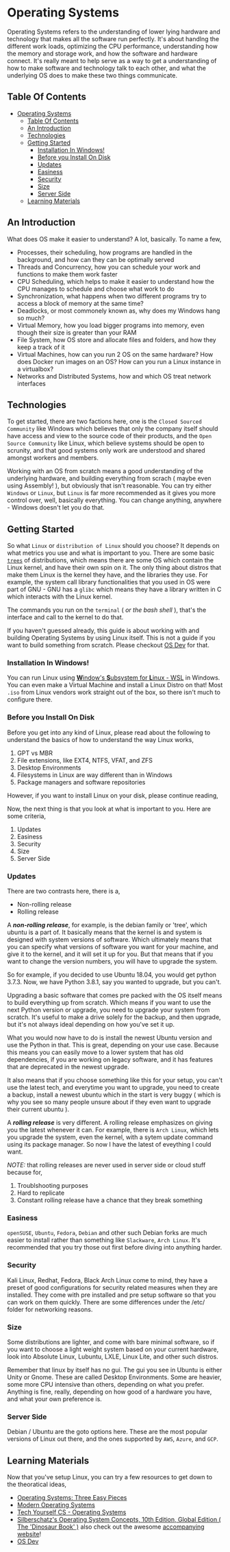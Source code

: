 # Operating Systems 

Operating Systems refers  to the understanding of lower lying hardware and technology that makes all the software run perfectly. It's about handlng the different work loads, optimizing the CPU performance, understanding how the memory and storage work, and how the software and hardware connect. It's really meant to help serve as a way to get a understanding of how to make software and technology talk to each other, and what the underlying OS does to make these two things communicate. 

## Table Of Contents
- [Operating Systems](#operating-systems)
  - [Table Of Contents](#table-of-contents)
  - [An Introduction](#an-introduction)
  - [Technologies](#technologies)
  - [Getting Started](#getting-started)
    - [Installation In Windows!](#installation-in-windows)
    - [Before you Install On Disk](#before-you-install-on-disk)
    - [Updates](#updates)
    - [Easiness](#easiness)
    - [Security](#security)
    - [Size](#size)
    - [Server Side](#server-side)
  - [Learning Materials](#learning-materials)

## An Introduction

What does OS make it easier to understand? A lot, basically. To name a few,

- Processes, their scheduling, how programs are handled in the background, and how can they can be optimally served
- Threads and Concurrency, how you can schedule your work and functions to make them work faster
- CPU Scheduling, which helps to make it easier to understand how the CPU manages to schedule and choose what work to do
- Synchronization, what happens when two different programs try to access a block of memory at the same time?
- Deadlocks, or most commonely known as, why does my Windows hang so much?
- Virtual Memory, how you load bigger programs into memory, even though their size is greater than your RAM
- File System, how OS store and allocate files and folders, and how they keep a track of it
- Virtual Machines, how can you run 2 OS on the same hardware? How does Docker run images on an OS? How can you run a Linux instance in a virtualbox?
- Networks and Distributed Systems, how and which OS treat network interfaces

## Technologies

To get started, there are two factions here, one is the `Closed Sourced Community` like Windows which believes that only the company itself should have access and view to the source code of their products, and the `Open Source Community` like Linux, which believe systems should be open to scrunity, and that good systems only work are understood and shared amongst workers and members. 

Working with an OS from scratch means a good understanding of the underlying hardware, and building everything from scrach ( maybe even using Assembly! ), but obviously that isn't reasonable. You can try either `Windows` or `Linux`, but `Linux` is far more recommended as it gives you more control over, well, basically everything. You can change anything, anywhere - Windows doesn't let you do that.

## Getting Started

So what `Linux` or `distribution of Linux` should you choose? It depends on what metrics you use and what is important to you. There are some basic [`trees`](https://en.wikipedia.org/wiki/List_of_Linux_distributions#/media/File:Linux_Distribution_Timeline.svg) of distributions, which means there are some OS which contain the Linux kernel, and have their own spin on it. The only thing about distros that make them Linux is the kernel they have, and the libraries they use. For example, the system call library functionalities that you used in OS were part of GNU - GNU has a `glibc` which means they have a library written in C which interacts with the Linux kernel.

The commands you run on the `terminal` ( *or the bash shell* ), that's the interface and call to the kernel to do that.

If you haven't guessed already, this guide is about working with and building Operating Systems by using Linux itself. This is not a guide if you want to build something from scratch. Please checkout [OS Dev](osdev.org) for that.

### Installation In Windows!

You can run Linux using [**W**indow's **S**ubsystem for **L**inux - WSL](https://docs.microsoft.com/en-us/windows/wsl/install-win10) in Windows. You can even make a Virtual Machine and install a Linux Distro on that! Most `.iso` from Linux vendors work straight out of the box, so there isn't much to configure there.

### Before you Install On Disk

Before you get into any kind of Linux, please read about the following to understand the basics of how to understand the way Linux works,

1. GPT vs MBR
2. File extensions, like EXT4, NTFS, VFAT, and ZFS
3. Desktop Environments
4. Filesystems in Linux are way different than in Windows
5. Package managers and software repositories

However, if you want to install Linux on your disk, please continue reading,

Now, the next thing is that you look at what is important to you. Here are some criteria,

1. Updates
2. Easiness
3. Security
4. Size
5. Server Side

### Updates

There are two contrasts here, there is a,

- Non-rolling release 
- Rolling release

A ***non-rolling release***, for example, is the debian family or 'tree', which ubuntu is a part of. It basically means that the kernel is and system is designed with system versions of software. Which ultimately means that you can specify what versions of software you want for your machine, and give it to the kernel, and it will set it up for you. But that means that if you want to change the version numbers, you will have to upgrade the system. 

So for example, if you decided to use Ubuntu 18.04, you would get python 3.7.3. Now, we have Python 3.8.1, say you wanted to upgrade, but you can't.

Upgrading a basic software that comes pre packed with the OS itself means to build everything up from scratch. Which means if you want to use the next Python version or upgrade, you need to upgrade your system from scratch. It's useful to make a drive solely for the backup, and then upgrade, but it's not always ideal depending on how you've set it up.

What you would now have to do is install the newest Ubuntu version and use the Python in that. This is great, depending on your use case. Because this means you can easily move to a lower system that has old dependencies, if you are working on legacy software, and it has features that are deprecated in the newest upgrade.

It also means that if you choose something like this for your setup, you can't use the latest tech, and everytime you want to upgrade, you need to create a backup, install a newest ubuntu which in the start is very buggy ( which is why you see so many people unsure about if they even want to upgrade their current ubuntu ).

A ***rolling release*** is very different. A rolling release emphasizes on giving you the latest whenever it can.
For example, there is `Arch Linux`, which lets you upgrade the system, even the kernel, with a sytem update command using its package manager. So now I have the latest of eveything I could want. 

*NOTE:* that rolling releases are never used in server side or cloud stuff because for, 

1. Troublshooting purposes
2. Hard to replicate
3. Constant rolling release have a chance that they break something

### Easiness

`openSUSE`, `Ubuntu`, `Fedora`, `Debian` and other such Debian forks are much easier to install rather than something like `Slackware`, `Arch Linux`. It's recommended that you try those out first before diving into anything harder.

### Security 

Kali Linux, Redhat, Fedora, Black Arch Linux come to mind, they have a preset of good configurations for security related measures when they are installed. They come with pre installed and pre setup software so that you can work on them quickly. There are some differences under the /etc/ folder for networking reasons.

### Size

Some distributions are lighter, and come with bare minimal software, so if you want to choose a light weight system based on your current hardware, look into Absolute Linux, Lubuntu, LXLE, Linux Lite, and other such distros.

Remember that linux by itself has no gui. The gui you see in Ubuntu is either Unity or Gnome. These are called Desktop Environments. Some are heavier, some more CPU intensive than others, depending on what you prefer. Anything is fine, really, depending on how good of a hardware you have, and what your own preference is.

### Server Side

Debian / Ubuntu are the goto options here. These are the most popular versions of Linux out there, and the ones supported by `AWS`, `Azure`, and `GCP`.

## Learning Materials

Now that you've setup Linux, you can try a few resources to get down to the theoratical ideas,

- [Operating Systems: Three Easy Pieces](http://pages.cs.wisc.edu/~remzi/OSTEP/)
- [Modern Operating Systems](https://www.amazon.com/dp/013359162X/)
- [Tech Yourself CS - Operating Systems](https://teachyourselfcs.com/#operating-systems)
- [Silberschatz's Operating System Concepts, 10th Edition, Global Edition ( The 'Dinosaur Book' )](https://www.wiley.com/en-ad/Silberschatz%27s+Operating+System+Concepts%2C+10th+Edition%2C+Global+Edition-p-9781119454083) also check out the awesome [accompanying website](https://www.os-book.com/OS10/)!
- [OS Dev](https://wiki.osdev.org/Main_Page)